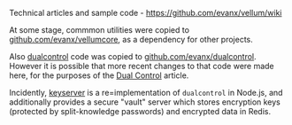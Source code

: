 Technical articles and sample code - https://github.com/evanx/vellum/wiki

At some stage, commmon utilities were copied to <a href="https://github.com/evanx/vellumcore">github.com/evanx/vellumcore</a>, as a dependency for other projects.

Also <a href="https://github.com/evanx/vellum/dualcontrol">dualcontrol</a> code was copied to <a href="https://github.com/evanx/dualcontrol">github.com/evanx/dualcontrol</a>. However it is possible that more recent changes to that code were made here, for the purposes of the <a href="https://github.com/evanx/vellum/wiki/DualControl">Dual Control</a> article.

Incidently, <a href="https://github.com/evanx/vellum/dualcontrol">keyserver</a> is a re=implementation of `dualcontrol` in Node.js, and additionally provides a secure "vault" server which stores encryption keys (protected by split-knowledge passwords) and encrypted data in Redis.
